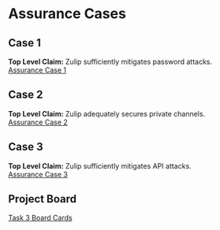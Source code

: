 # Assurance Cases

## Case 1
<b>Top Level Claim:</b> Zulip sufficiently mitigates password attacks.<br>
[Assurance Case 1](https://www.lucidchart.com/documents/edit/00c4b758-6d97-4e4f-8a00-6328f4b4688e/0)

## Case 2
<b>Top Level Claim:</b> Zulip adequately secures private channels.<br>
[Assurance Case 2](https://www.lucidchart.com/documents/edit/5600f253-d54f-4d08-a85b-941245f3076e/0)

## Case 3
<b>Top Level Claim:</b> Zulip sufficiently mitigates API attacks.<br>
[Assurance Case 3](https://www.lucidchart.com/invitations/accept/81442f98-983a-49ed-87fe-6308445487f1)

## Project Board
[Task 3 Board Cards](https://github.com/lisabazis/TeamSA/projects/1)

